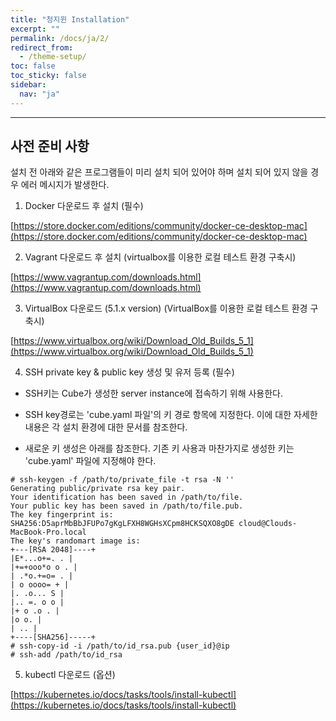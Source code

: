 ```yaml
---
title: "청지윈 Installation"
excerpt: ""
permalink: /docs/ja/2/
redirect_from:
  - /theme-setup/
toc: false
toc_sticky: false
sidebar:
  nav: "ja"
---
```


---
## 사전 준비 사항

설치 전 아래와 같은 프로그램들이 미리 설치 되어 있어야 하며 설치 되어 있지 않을 경우 에러 메시지가 발생한다.

1) Docker 다운로드 후 설치 (필수)

[https://store.docker.com/editions/community/docker-ce-desktop-mac](https://store.docker.com/editions/community/docker-ce-desktop-mac)

2) Vagrant 다운로드 후 설치 (virtualbox를 이용한 로컬 테스트 환경 구축시)

[https://www.vagrantup.com/downloads.html](https://www.vagrantup.com/downloads.html)

3) VirtualBox 다운로드 (5.1.x version) (VirtualBox를 이용한 로컬 테스트 환경 구축시)

[https://www.virtualbox.org/wiki/Download_Old_Builds_5_1](https://www.virtualbox.org/wiki/Download_Old_Builds_5_1)

4) SSH private key & public key 생성 및 유저 등록 (필수)

* SSH키는 Cube가 생성한 server instance에 접속하기 위해 사용한다.

* SSH key경로는 'cube.yaml 파일'의 키 경로 항목에 지정한다. 이에 대한 자세한 내용은 각 설치 환경에 대한 문서를 참조한다.

* 새로운 키 생성은 아래를 참조한다. 기존 키 사용과 마찬가지로 생성한 키는 'cube.yaml' 파일에 지정해야 한다.

```
# ssh-keygen -f /path/to/private_file -t rsa -N ''
Generating public/private rsa key pair.
Your identification has been saved in /path/to/file.
Your public key has been saved in /path/to/file.pub.
The key fingerprint is:
SHA256:D5aprMbBbJFUPo7gKgLFXH8WGHsXCpm8HCKSQXO8gDE cloud@Clouds-MacBook-Pro.local
The key's randomart image is:
+---[RSA 2048]----+
|E*...o+=. . |
|+=+ooo*o o . |
| .*o.+=o= . |
| o oooo= + |
|. .o... S |
|.. =. o o |
|+ o .o . |
|o o. |
| .. |
+----[SHA256]-----+
# ssh-copy-id -i /path/to/id_rsa.pub {user_id}@ip
# ssh-add /path/to/id_rsa
```

5) kubectl 다운로드 (옵션)

[https://kubernetes.io/docs/tasks/tools/install-kubectl](https://kubernetes.io/docs/tasks/tools/install-kubectl)

####
